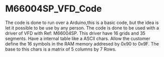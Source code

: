 # M66004SP_VFD_Code
The code is done to run over a Arduino,this is a basic code, but the idea is let it possible to be use by any person.
The code is done to be used with a driver of VFD with Ref: M66004SP. This driver have 16 grids and 35 segments.
Have a internal table like a ASCII chars. Allow the customer define the 16 symbols in the RAM memory addresed by 0x90 to 0x9F.
The base to this chars is a matrix of 5 columns by 7 Rows.
